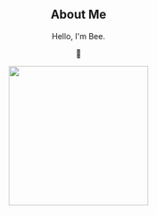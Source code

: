 <div align="center">
  
  ## About Me
  Hello, I'm Bee. 
  
  🐝

  <img src="cat.gif" height="250"><br><br>
  
  
